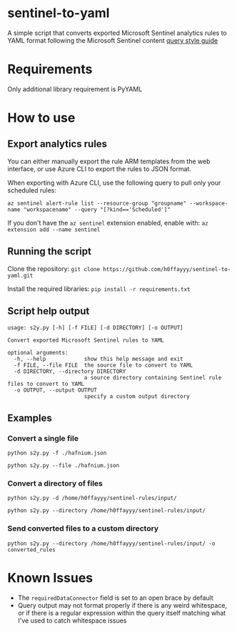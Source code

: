 # sentinel-to-yaml

A simple script that converts exported Microsoft Sentinel analytics rules to YAML format following the Microsoft Sentinel content [query style guide](https://github.com/Azure/Azure-Sentinel/wiki/Query-Style-Guide)


# Requirements

Only additional library requirement is PyYAML

# How to use

## Export analytics rules

You can either manually export the rule ARM templates from the web interface, or use Azure CLI to export the rules to JSON format.

When exporting with Azure CLI, use the following query to pull only your scheduled rules:

```
az sentinel alert-rule list --resource-group "groupname" --workspace-name "workspacename" --query "[?kind=='Scheduled']"
```

If you don't have the `az sentinel` extension enabled, enable with:
`az extension add --name sentinel`

## Running the script

Clone the repository: `git clone https://github.com/h0ffayyy/sentinel-to-yaml.git`

Install the required libraries: `pip install -r requirements.txt`

## Script help output

```
usage: s2y.py [-h] [-f FILE] [-d DIRECTORY] [-o OUTPUT]

Convert exported Microsoft Sentinel rules to YAML

optional arguments:
  -h, --help            show this help message and exit
  -f FILE, --file FILE  the source file to convert to YAML
  -d DIRECTORY, --directory DIRECTORY
                        a source directory containing Sentinel rule files to convert to YAML
  -o OUTPUT, --output OUTPUT
                        specify a custom output directory

```

## Examples

### Convert a single file

`python s2y.py -f ./hafnium.json`

`python s2y.py --file ./hafnium.json`

### Convert a directory of files

`python s2y.py -d /home/h0ffayyy/sentinel-rules/input/`

`python s2y.py --directory /home/h0ffayyy/sentinel-rules/input/`

### Send converted files to a custom directory

`python s2y.py --directory /home/h0ffayyy/sentinel-rules/input/ -o converted_rules`

# Known Issues

- The `requiredDataConnector` field is set to an open brace by default
- Query output may not format properly if there is any weird whitespace, or if there is a regular expression within the query itself matching what I've used to catch whitespace issues